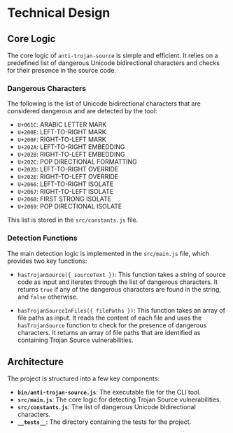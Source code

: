 # Technical Design

## Core Logic

The core logic of `anti-trojan-source` is simple and efficient. It relies on a predefined list of dangerous Unicode bidirectional characters and checks for their presence in the source code.

### Dangerous Characters

The following is the list of Unicode bidirectional characters that are considered dangerous and are detected by the tool:

*   `U+061C`: ARABIC LETTER MARK
*   `U+200E`: LEFT-TO-RIGHT MARK
*   `U+200F`: RIGHT-TO-LEFT MARK
*   `U+202A`: LEFT-TO-RIGHT EMBEDDING
*   `U+202B`: RIGHT-TO-LEFT EMBEDDING
*   `U+202C`: POP DIRECTIONAL FORMATTING
*   `U+202D`: LEFT-TO-RIGHT OVERRIDE
*   `U+202E`: RIGHT-TO-LEFT OVERRIDE
*   `U+2066`: LEFT-TO-RIGHT ISOLATE
*   `U+2067`: RIGHT-TO-LEFT ISOLATE
*   `U+2068`: FIRST STRONG ISOLATE
*   `U+2069`: POP DIRECTIONAL ISOLATE

This list is stored in the `src/constants.js` file.

### Detection Functions

The main detection logic is implemented in the `src/main.js` file, which provides two key functions:

*   `hasTrojanSource({ sourceText })`: This function takes a string of source code as input and iterates through the list of dangerous characters. It returns `true` if any of the dangerous characters are found in the string, and `false` otherwise.

*   `hasTrojanSourceInFiles({ filePaths })`: This function takes an array of file paths as input. It reads the content of each file and uses the `hasTrojanSource` function to check for the presence of dangerous characters. It returns an array of file paths that are identified as containing Trojan Source vulnerabilities.

## Architecture

The project is structured into a few key components:

*   **`bin/anti-trojan-source.js`**: The executable file for the CLI tool.
*   **`src/main.js`**: The core logic for detecting Trojan Source vulnerabilities.
*   **`src/constants.js`**: The list of dangerous Unicode bidirectional characters.
*   **`__tests__`**: The directory containing the tests for the project.
